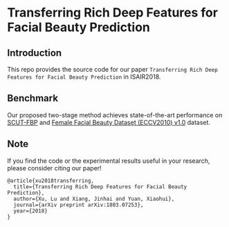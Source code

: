 # Transferring Rich Deep Features for Facial Beauty Prediction

## Introduction
This repo provides the source code for our paper `Transferring Rich Deep Features for Facial Beauty Prediction` in ISAIR2018.

## Benchmark
Our proposed two-stage method achieves state-of-the-art performance on [SCUT-FBP](http://www.hcii-lab.net/data/scut-fbp/en/introduce.html) and [Female Facial Beauty Dataset (ECCV2010) v1.0](https://www.researchgate.net/publication/261595808_Female_Facial_Beauty_Dataset_ECCV2010_v10) dataset.


## Note 

If you find the code or the experimental results useful in your research, please consider citing our paper!

```
@article{xu2018transferring,
  title={Transferring Rich Deep Features for Facial Beauty Prediction},
  author={Xu, Lu and Xiang, Jinhai and Yuan, Xiaohui},
  journal={arXiv preprint arXiv:1803.07253},
  year={2018}
}
```
